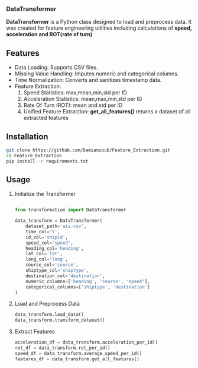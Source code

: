 ### DataTransformer

**DataTransformer** is a Python class designed to load and preprocess data. It was created for feature engineering utilities including calculations of **speed, acceleration and ROT(rate of turn)**

## Features
- Data Loading: Supports CSV files.
- Missing Value Handling: Imputes numeric and categorical columns.
- Time Normalization: Converts and sanitizes timestamp data.
- Feature Extraction:
    1. Speed Statistics: max,mean,min,std per ID
    2. Acceleration Statistics: mean,max,min,std per ID
    3. Rate Of Turn (ROT): mean and std per ID
    4. Unified Feature Extraction: **get_all_features()** returns a dataset of all extracted features

## Installation 
```bash 
git clone https://github.com/Damianzoub/Feature_Extraction.git
cd Feature_Extraction
pip install -r requirements.txt
```

## Usage

1. Initialize the Transformer
    ```python

    from transformation import DataTransformer

    data_transform = DataTransformer(
        dataset_path='ais.csv',
        time_col='t',
        id_col='shipid',
        speed_col='speed',
        heading_col='heading',
        lat_col='lat',
        long_col='long',
        course_col='course',
        shiptype_col='shiptype',
        destination_col='destination',
        numeric_columns=['heading', 'course', 'speed'],
        categorical_columns=['shiptype', 'destination']
    )
    ```
2. Load and Preprocess Data
    ```python
    data_transform.load_data()
    data_transform.transform_dataset()
    ```

3. Extract Features
    ```python
    acceleration_df = data_transform.acceleration_per_id()
    rot_df = data_transform.rot_per_id()
    speed_df = data_transform.average_speed_per_id()
    features_df = data_transform.get_all_features()
    ```
